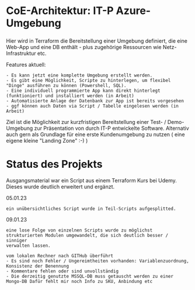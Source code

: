 ###
# CoE-Architektur:  IT-P Azure-Umgebung
###

 
Hier wird in Terraform die Bereitstellung einer Umgebung definiert, die eine Web-App und eine DB enthält - plus zugehörige Ressourcen wie Netz-Infrastruktur etc.


Features aktuell:

	- Es kann jetzt eine komplette Umgebung erstellt werden. 
	- Es gibt eine Möglichkeit, Scripte zu hinterlegen, um flexibel "Dinge" ausführen zu können (Powershell, SQL). 
	- Eine individuell programmierte App kann direkt hinterlegt (funktioniert) und installiert werden (in Arbeit)
	- Automatisierte Anlage der Datenbank zur App ist bereits vorgesehen
	- ggf können auch Daten via Script / Tabelle eingelesen werden (in Arbeit)
	
Ziel ist die Möglichkeit zur kurzfristigen Bereitstellung einer Test- / Demo-Umgebung zur Präsentation von durch IT-P entwickelte Software.
Alternativ auch gern als Grundlage für eine erste Kundenumgebung zu nutzen ( eine eigene kleine "Landing Zone" :-) )



# Status des Projekts

Ausgangsmaterial war ein Script aus einem Terraform Kurs bei Udemy. Dieses wurde deutlich erweitert und ergänzt. 
 
05.01.23

	ein unübersichtliches Script wurde in Teil-Scripts aufgesplitted.

09.01.23

	eine lose Folge von einzelnen Scripts wurde zu möglichst strukturierten Modulen umgewandelt, die sich deutlich besser / sinniger 
	verwalten lassen.
	
	vom lokalen Rechner nach GITHub überführt
	- Es sind noch Fehler / Ungereimtheiten vorhanden: Variablenzuordnung, Konsistenz der Benennung
	- Kommentare fehlen oder sind unvollständig
	- Die derzeitig genutzte MSSQL-DB muss getauscht werden zu einer Mongo-DB Dafür fehlt mir noch Info zu SKU, Anbindung etc

